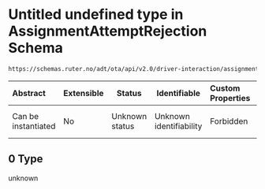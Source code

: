 # Untitled undefined type in AssignmentAttemptRejection Schema

```txt
https://schemas.ruter.no/adt/ota/api/v2.0/driver-interaction/assignment-attempt-rejection.json#/examples/0
```




| Abstract            | Extensible | Status         | Identifiable            | Custom Properties | Additional Properties | Access Restrictions | Defined In                                                                                                                      |
| :------------------ | ---------- | -------------- | ----------------------- | :---------------- | --------------------- | ------------------- | ------------------------------------------------------------------------------------------------------------------------------- |
| Can be instantiated | No         | Unknown status | Unknown identifiability | Forbidden         | Allowed               | none                | [assignment-attempt-rejection.json\*](../../schema/driver-interaction/assignment-attempt-rejection.json "open original schema") |

## 0 Type

unknown
